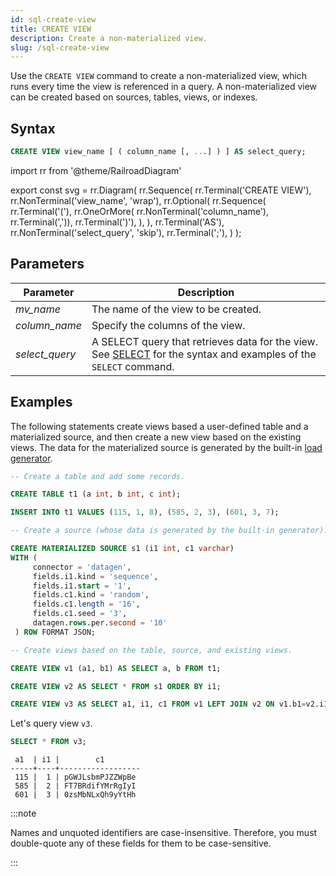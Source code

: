 ```yaml
---
id: sql-create-view
title: CREATE VIEW
description: Create a non-materialized view.
slug: /sql-create-view
---
```


Use the `CREATE VIEW` command to create a non-materialized view, which runs every time the view is referenced in a query. A non-materialized view can be created based on sources, tables, views, or indexes.

## Syntax

```sql
CREATE VIEW view_name [ ( column_name [, ...] ) ] AS select_query;
```


import rr from '@theme/RailroadDiagram'

export const svg = rr.Diagram(
    rr.Sequence(
        rr.Terminal('CREATE VIEW'),
        rr.NonTerminal('view_name', 'wrap'),
        rr.Optional(
            rr.Sequence(
                rr.Terminal('('),
                rr.OneOrMore(
                     rr.NonTerminal('column_name'), rr.Terminal(',')),
                rr.Terminal(')'),
            ),
        ),
        rr.Terminal('AS'),
        rr.NonTerminal('select_query', 'skip'),
        rr.Terminal(';'),
    )
);


<drawer SVG={svg} />




## Parameters

|Parameter                  | Description           |
|---------------------------|-----------------------|
|*mv_name*                  |The name of the view to be created.|
|*column_name*              |Specify the columns of the view.|
|*select_query*             |A SELECT query that retrieves data for the view. See [SELECT](sql-select.md) for the syntax and examples of the `SELECT` command.|


## Examples

The following statements create views based a user-defined table and a materialized source, and then create a new view based on the existing views. The data for the materialized source is generated by the built-in [load generator](/create-source/create-source-datagen.md).

```sql
-- Create a table and add some records.

CREATE TABLE t1 (a int, b int, c int);

INSERT INTO t1 VALUES (115, 1, 8), (585, 2, 3), (601, 3, 7);

-- Create a source (whose data is generated by the built-in generator).

CREATE MATERIALIZED SOURCE s1 (i1 int, c1 varchar) 
WITH (
     connector = 'datagen',
     fields.i1.kind = 'sequence',
     fields.i1.start = '1',
     fields.c1.kind = 'random',
     fields.c1.length = '16',
     fields.c1.seed = '3',
     datagen.rows.per.second = '10'
 ) ROW FORMAT JSON;

-- Create views based on the table, source, and existing views.

CREATE VIEW v1 (a1, b1) AS SELECT a, b FROM t1;

CREATE VIEW v2 AS SELECT * FROM s1 ORDER BY i1;

CREATE VIEW v3 AS SELECT a1, i1, c1 FROM v1 LEFT JOIN v2 ON v1.b1=v2.i1;
```
Let's query view `v3`.
```sql
SELECT * FROM v3;
```
```
 a1  | i1 |        c1        
-----+----+------------------
 115 |  1 | pGWJLsbmPJZZWpBe
 585 |  2 | FT7BRdifYMrRgIyI
 601 |  3 | 0zsMbNLxQh9yYtHh
```


:::note

Names and unquoted identifiers are case-insensitive. Therefore, you must double-quote any of these fields for them to be case-sensitive.

:::